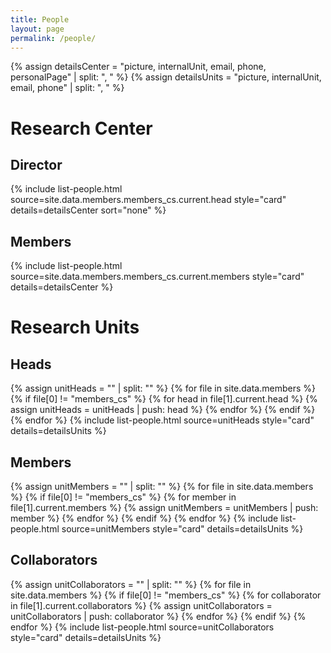 ```yaml
---
title: People
layout: page
permalink: /people/
---
```


{% assign detailsCenter = "picture, internalUnit, email, phone, personalPage" | split: ", " %}
{% assign detailsUnits = "picture, internalUnit, email, phone" | split: ", " %}

<h1>Research Center</h1>
<h2>Director</h2>
{% include list-people.html source=site.data.members.members_cs.current.head style="card" details=detailsCenter sort="none" %}

<h2>Members</h2>
{% include list-people.html source=site.data.members.members_cs.current.members style="card" details=detailsCenter %}

<h1>Research Units</h1>
<h2>Heads</h2>
{% assign unitHeads = "" | split: "" %}
{% for file in site.data.members %}
    {% if file[0] != "members_cs" %}
        {% for head in file[1].current.head %}
            {% assign unitHeads = unitHeads | push: head %}
        {% endfor %}
    {% endif %}
{% endfor %}
{% include list-people.html source=unitHeads style="card" details=detailsUnits %}

<h2>Members</h2>
{% assign unitMembers = "" | split: "" %}
{% for file in site.data.members %}
    {% if file[0] != "members_cs" %}
        {% for member in file[1].current.members %}
            {% assign unitMembers = unitMembers | push: member %}
        {% endfor %}
    {% endif %}
{% endfor %}
{% include list-people.html source=unitMembers style="card" details=detailsUnits %}

<h2>Collaborators</h2>
{% assign unitCollaborators = "" | split: "" %}
{% for file in site.data.members %}
    {% if file[0] != "members_cs" %}
        {% for collaborator in file[1].current.collaborators %}
            {% assign unitCollaborators = unitCollaborators | push: collaborator %}
        {% endfor %}
    {% endif %}
{% endfor %}
{% include list-people.html source=unitCollaborators style="card" details=detailsUnits %}